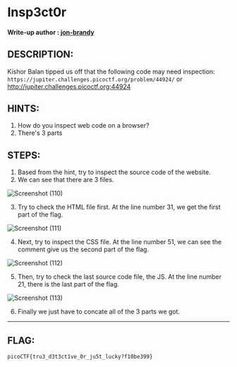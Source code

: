 # Insp3ct0r
#### Write-up author : [jon-brandy](https://github.com/jon-brandy)
## DESCRIPTION:
Kishor Balan tipped us off that the following code 
may need inspection: ```https://jupiter.challenges.picoctf.org/problem/44924/``` or http://jupiter.challenges.picoctf.org:44924
## HINTS:
1. How do you inspect web code on a browser?
2. There's 3 parts
## STEPS:
1. Based from the hint, try to inspect the source code of the website.
2. We can see that there are 3 files.

![Screenshot (110)](https://user-images.githubusercontent.com/98648342/172037482-d74f0075-d14a-4cab-927c-cc554ef09bc5.png)

3. Try to check the HTML file first. At the line number 31, we get the first part of the flag.

![Screenshot (111)](https://user-images.githubusercontent.com/98648342/172037533-625639e4-a5d8-42dc-9e3c-64c76fe20b71.png)

4. Next, try to inspect the CSS file. At the line number 51, we can see the comment give us the second part of the flag.

![Screenshot (112)](https://user-images.githubusercontent.com/98648342/172037599-c4552212-521a-4915-b8ca-628ba6e4c893.png)

5. Then, try to check the last source code file, the JS. At the line number 21, there is the last part of the flag.

![Screenshot (113)](https://user-images.githubusercontent.com/98648342/172037624-a37d3b41-24e6-4344-9500-adeb6db8d97c.png)

6. Finally we just have to concate all of the 3 parts we got.

---

## FLAG:
```
picoCTF{tru3_d3t3ct1ve_0r_ju5t_lucky?f10be399}
```
